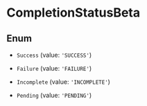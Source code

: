 # CompletionStatusBeta

## Enum


* `Success` (value: `'SUCCESS'`)

* `Failure` (value: `'FAILURE'`)

* `Incomplete` (value: `'INCOMPLETE'`)

* `Pending` (value: `'PENDING'`)


